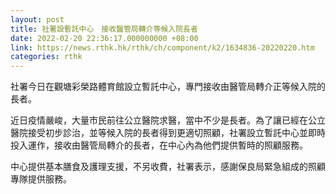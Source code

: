 ```yaml
---
layout: post
title: 社署設暫託中心　接收醫管局轉介等候入院長者
date: 2022-02-20 22:36:17.000000000 +08:00
link: https://news.rthk.hk/rthk/ch/component/k2/1634836-20220220.htm
categories: rthk
---
```


社署今日在觀塘彩榮路體育館設立暫託中心，專門接收由醫管局轉介正等候入院的長者。

近日疫情嚴峻，大量市民前往公立醫院求醫，當中不少是長者。為了讓已經在公立醫院接受初步診治，並等候入院的長者得到更適切照顧，社署設立暫託中心並即時投入運作，接收由醫管局轉介的長者，在中心內為他們提供暫時的照顧服務。

中心提供基本膳食及護理支援，不另收費，社署表示，感謝保良局緊急組成的照顧專隊提供服務。
